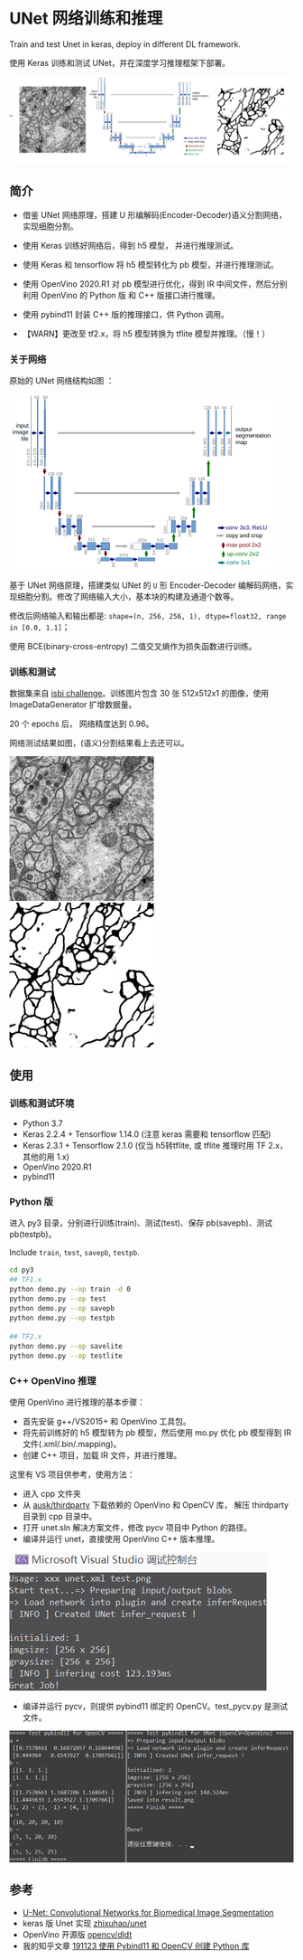 # UNet 网络训练和推理

Train and test Unet in keras, deploy in different  DL framework.

使用 Keras 训练和测试 UNet，并在深度学习推理框架下部署。

![doc/unet_20200229.png](doc/unet_20200229.png)

## 简介

* 借鉴 UNet 网络原理，搭建 U 形编解码(Encoder-Decoder)语义分割网络，实现细胞分割。

* 使用 Keras 训练好网络后，得到 h5 模型， 并进行推理测试。

* 使用 Keras 和 tensorflow 将 h5 模型转化为 pb 模型，并进行推理测试。

* 使用 OpenVino 2020.R1 对 pb 模型进行优化，得到 IR 中间文件，然后分别利用 OpenVino 的 Python 版 和 C++ 版接口进行推理。

* 使用 pybind11 封装 C++ 版的推理接口，供 Python 调用。

* 【WARN】更改至 tf2.x，将 h5 模型转换为 tflite 模型并推理。（慢！）

### 关于网络

原始的 UNet 网络结构如图 ：

![doc/u-net-architecture.png](doc/u-net-architecture.png)

基于 UNet 网络原理，搭建类似 UNet 的 `U` 形 Encoder-Decoder 编解码网络，实现细胞分割。修改了网络输入大小，基本块的构建及通道个数等。

修改后网络输入和输出都是: `shape=(n, 256, 256, 1), dtype=float32, range in [0.0, 1.1]`；

使用 BCE(binary-cross-entropy) 二值交叉熵作为损失函数进行训练。

### 训练和测试

数据集来自 [isbi challenge](http://brainiac2.mit.edu/isbi_challenge/)。训练图片包含 30 张 512x512x1 的图像，使用 ImageDataGenerator 扩增数据量。

20 个 epochs 后， 网络精度达到 0.96。

网络测试结果如图，(语义)分割结果看上去还可以。

![doc/0_test.png](doc/0_test.png)
![doc/0_pred.png](doc/0_pred.png)

## 使用

### 训练和测试环境

* Python 3.7
* Keras 2.2.4 + Tensorflow 1.14.0 (注意 keras 需要和 tensorflow 匹配)
* Keras 2.3.1 + Tensorflow 2.1.0 (仅当 h5转tflite, 或 tflite 推理时用 TF 2.x， 其他的用 1.x)
* OpenVino 2020.R1
* pybind11

### Python 版

进入 py3 目录，分别进行训练(train)、测试(test)、保存 pb(savepb)、测试 pb(testpb)。

Include `train`, `test`, `savepb`, `testpb`.

```bash
cd py3
## TF1.x
python demo.py --op train -d 0
python demo.py --op test
python demo.py --op savepb
python demo.py --op testpb

## TF2.x
python demo.py --op savelite
python demo.py --op testlite

```

### C++ OpenVino 推理

使用 OpenVino 进行推理的基本步骤：

- 首先安装 g++/VS2015+ 和 OpenVino 工具包。
- 将先前训练好的 h5 模型转为 pb 模型，然后使用 mo.py 优化 pb 模型得到 IR 文件(.xml/.bin/.mapping)。
- 创建 C++ 项目，加载 IR 文件，并进行推理。

这里有 VS 项目供参考，使用方法：

- 进入 cpp 文件夹
- 从 [ausk/thirdparty](https://github.com/ausk/thirdparty) 下载依赖的 OpenVino 和 OpenCV 库， 解压 thirdparty 目录到 cpp 目录中。
- 打开 unet.sln 解决方案文件，修改 pycv 项目中 Python 的路径。
- 编译并运行 unet，直接使用 OpenVino C++ 版本推理。

![doc/unet-openvino.png](doc/unet-openvino.png)

- 编译并运行 pycv，则提供 pybind11 绑定的 OpenCV。test_pycv.py 是测试文件。

![doc/unet-pycv.png](doc/unet-pycv.png)

## 参考

* [U-Net: Convolutional Networks for Biomedical Image Segmentation](http://lmb.informatik.uni-freiburg.de/people/ronneber/u-net/)
* keras 版 Unet 实现 [zhixuhao/unet](https://github.com/zhixuhao/unet)
* OpenVino 开源版 [opencv/dldt](https://github.com/opencv/dldt)
* 我的知乎文章 [191123 使用 Pybind11 和 OpenCV 创建 Python 库](https://zhuanlan.zhihu.com/p/93299698)
